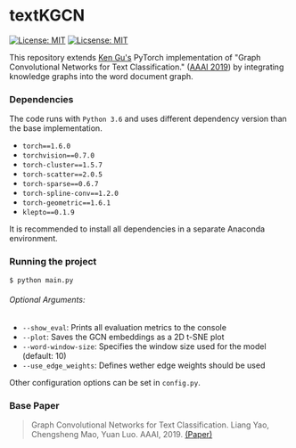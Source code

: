 # textKGCN 
[![License: MIT](https://img.shields.io/badge/License-MIT-green.svg)](https://opensource.org/licenses/MIT)
[![Licsense: MIT](https://img.shields.io/static/v1?label=Python&message=3.6&color=blue)](https://opensource.org/licenses/MIT)

This repository extends [Ken Gu's](https://github.com/codeKgu/Text-GCN) PyTorch implementation of "Graph Convolutional Networks for Text Classification." ([AAAI 2019](https://arxiv.org/abs/1809.05679)) by integrating knowledge graphs into the word document graph.

### Dependencies
The code runs with `Python 3.6` and uses different dependency version than the base implementation.
 
* `torch==1.6.0`
* `torchvision==0.7.0`
* `torch-cluster==1.5.7`
* `torch-scatter==2.0.5`
* `torch-sparse==0.6.7`
* `torch-spline-conv==1.2.0`
* `torch-geometric==1.6.1`
* `klepto==0.1.9`

 It is recommended to install all dependencies in a separate Anaconda environment.

### Running the project
 ```
$ python main.py
```

###### Optional Arguments:
* `--show_eval`: Prints all evaluation metrics to the console
* `--plot`: Saves the GCN embeddings as a 2D t-SNE plot
* `--word-window-size`: Specifies the window size used for the model (default: 10)
* `--use_edge_weights`: Defines wether edge weights should be used 

Other configuration options can be set in `config.py`.

### Base Paper
> Graph Convolutional Networks for Text Classification. 
> Liang Yao, Chengsheng Mao, Yuan Luo.
> AAAI, 2019. [\(Paper\)](https://arxiv.org/abs/1809.05679)


